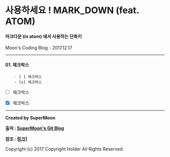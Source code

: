 # 사용하세요 ! MARK_DOWN (feat. ATOM)

#### 마크다운 (in atom) 에서 사용하는 단축키

<div class="pull-right"> Moon's Coding Blog - 2017.12.17 </div>

---

#### 01. 체크박스

```
    - [ ] 체크박스
    - [x] 체크박스
```
- [ ] 체크박스
- [x] 체크박스



---

**Created by SuperMoon**

**출처 : [SuperMoon's Git Blog](https://github.com/jm921106)**

**참조 : [링크1]()**

Copyright (c) 2017 Copyright Holder All Rights Reserved.
